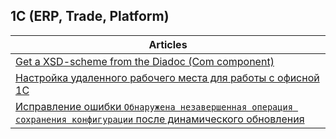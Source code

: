## 1C (ERP, Trade, Platform)

| Articles                                                                                  |
| ---------------------------------------------------------------------------------------------- |
|[Get a XSD-scheme from the Diadoc (Com component)](oneS/diadoc_xsd.md)  |
|[Настройка удаленного рабочего места для работы с офисной 1С](oneS/diadoc_xsd.md)  |
|[Исправление ошибки `Обнаружена незавершенная операция сохранения конфигурации` после динамического обновления](oneS/diadoc_xsd.md) |

